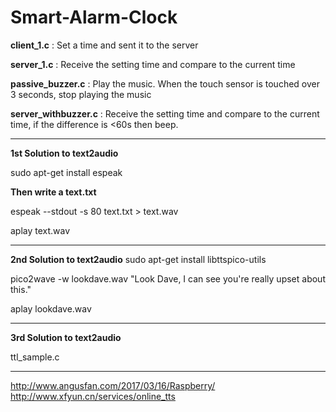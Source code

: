 # Smart-Alarm-Clock

**client_1.c** : Set a time and sent it to the server

**server_1.c** : Receive the setting time and compare to the current time

**passive_buzzer.c** : Play the music. When the touch sensor is touched over 3 seconds, stop playing the music

**server_withbuzzer.c** : Receive the setting time and compare to the current time, if the difference is <60s then beep.

----
**1st Solution to text2audio**

  sudo apt-get install espeak

**Then write a text.txt**

  espeak --stdout -s 80 text.txt > text.wav
  
  aplay text.wav
  
------
**2nd Solution to text2audio**
sudo apt-get install libttspico-utils

pico2wave -w lookdave.wav "Look Dave, I can see you're really upset about this." 

aplay lookdave.wav

-----

**3rd Solution to text2audio**

ttl_sample.c

-----
http://www.angusfan.com/2017/03/16/Raspberry/
http://www.xfyun.cn/services/online_tts
